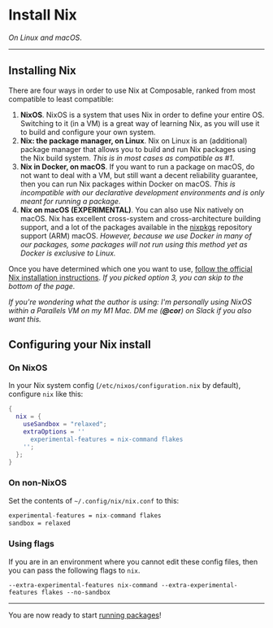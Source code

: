 # Install Nix
*On Linux and macOS*.

--- 

## Installing Nix

There are four ways in order to use Nix at Composable, ranked from most compatible to least compatible:

1. **NixOS**. NixOS is a system that uses Nix in order to define your entire OS. Switching to it (in a VM) is a great way of learning Nix, as you will use it to build and configure your own system.
2. **Nix: the package manager, on Linux**. Nix on Linux is an (additional) package manager that allows you to build and run Nix packages using the Nix build system. _This is in most cases as compatible as #1_.
3. **Nix in Docker, on macOS**. If you want to run a package on macOS, do not want to deal with a VM, but still want a decent reliability guarantee, then you can run Nix packages within Docker on macOS. _This is incompatible with our declarative development environments and is only meant for running a package_.
4. **Nix on macOS (EXPERIMENTAL)**. You can also use Nix natively on macOS. Nix has excellent cross-system and cross-architecture building support, and a lot of the packages available in the [nixpkgs](https://nixos.wiki/wiki/Nixpkgs) repository support (ARM) macOS. _However, because we use Docker in many of our packages, some packages will not run using this method yet as Docker is exclusive to Linux._

Once you have determined which one you want to use, [follow the official Nix installation instructions](https://nixos.org/download.html).
_If you picked option 3, you can skip to the bottom of the page._

_If you're wondering what the author is using: I'm personally using NixOS within a Parallels VM on my M1 Mac. DM me (**@cor**) on Slack if you also want this._

## Configuring your Nix install

### On NixOS

In your Nix system config (`/etc/nixos/configuration.nix` by default), configure `nix` like this:

```nix
{
  nix = {
    useSandbox = "relaxed";
    extraOptions = ''
      experimental-features = nix-command flakes
    '';
  };
}
```

### On non-NixOS

Set the contents of `~/.config/nix/nix.conf` to this:

```nix
experimental-features = nix-command flakes
sandbox = relaxed
```

### Using flags

If you are in an environment where you cannot edit these config files, then you can pass the following flags to `nix`. 

```
--extra-experimental-features nix-command --extra-experimental-features flakes --no-sandbox
```

---

You are now ready to start [running packages](./run-packages.html)!
